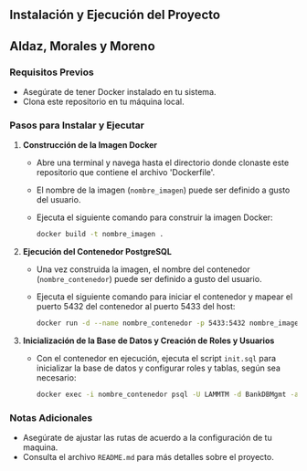 ## Instalación y Ejecución del Proyecto
## Aldaz, Morales y Moreno

### Requisitos Previos
- Asegúrate de tener Docker instalado en tu sistema.
- Clona este repositorio en tu máquina local.

### Pasos para Instalar y Ejecutar
1. **Construcción de la Imagen Docker**
   - Abre una terminal y navega hasta el directorio donde clonaste este repositorio que contiene el archivo 'Dockerfile'.
   - El nombre de la imagen (`nombre_imagen`) puede ser definido a gusto del usuario.
   - Ejecuta el siguiente comando para construir la imagen Docker:

     ```bash
     docker build -t nombre_imagen .
     ```

2. **Ejecución del Contenedor PostgreSQL**
   - Una vez construida la imagen, el nombre del contenedor (`nombre_contenedor`) puede ser definido a gusto del usuario.
   - Ejecuta el siguiente comando para iniciar el contenedor y mapear el puerto 5432 del contenedor al puerto 5433 del host:

     ```bash
     docker run -d --name nombre_contenedor -p 5433:5432 nombre_imagen
     ```

3. **Inicialización de la Base de Datos y Creación de Roles y Usuarios**
   - Con el contenedor en ejecución, ejecuta el script `init.sql` para inicializar la base de datos y configurar roles y tablas, según sea necesario:

     ```bash
     docker exec -i nombre_contenedor psql -U LAMMTM -d BankDBMgmt -a -f /ruta/a/init.sql
     ```

### Notas Adicionales
- Asegúrate de ajustar las rutas de acuerdo a la configuración de tu maquina.
- Consulta el archivo `README.md` para más detalles sobre el proyecto.
